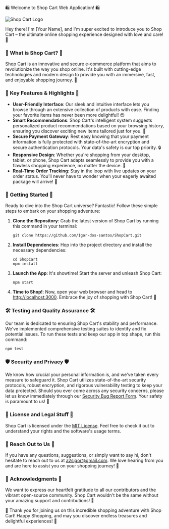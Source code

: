 🛍️ Welcome to Shop Cart Web Application! 🛍️

![Shop Cart Logo](./static/images/logoTransparent.jpg)

Hey there! I'm [Your Name], and I'm super excited to introduce you to Shop Cart – the ultimate online shopping experience designed with love and care! 🎉

### 🌟 What is Shop Cart? 🌟

Shop Cart is an innovative and secure e-commerce platform that aims to revolutionize the way you shop online. It's built with cutting-edge technologies and modern design to provide you with an immersive, fast, and enjoyable shopping journey. 🚀

### 🛒 Key Features & Highlights 🛒

- **User-Friendly Interface**: Our sleek and intuitive interface lets you browse through an extensive collection of products with ease. Finding your favorite items has never been more delightful! 😍
- **Smart Recommendations**: Shop Cart's intelligent system suggests personalized product recommendations based on your browsing history, ensuring you discover exciting new items tailored just for you. 🎁
- **Secure Payment Gateway**: Rest easy knowing that your payment information is fully protected with state-of-the-art encryption and secure authentication protocols. Your data's safety is our top priority. 🔒
- **Responsive Design**: Whether you're shopping from your desktop, tablet, or phone, Shop Cart adapts seamlessly to provide you with a flawless shopping experience, no matter the device. 📱
- **Real-Time Order Tracking**: Stay in the loop with live updates on your order status. You'll never have to wonder when your eagerly awaited package will arrive! 🚚

### 🚀 Getting Started 🚀

Ready to dive into the Shop Cart universe? Fantastic! Follow these simple steps to embark on your shopping adventure:

1. **Clone the Repository**: Grab the latest version of Shop Cart by running this command in your terminal:
   ```
   git clone https://github.com/Igor-dos-santos/ShopCart.git
   ```

2. **Install Dependencies**: Hop into the project directory and install the necessary dependencies:
   ```
   cd ShopCart
   npm install
   ```

3. **Launch the App**: It's showtime! Start the server and unleash Shop Cart:
   ```
   npm start
   ```

4. **Time to Shop!**: Now, open your web browser and head to [http://localhost:3000](http://localhost:3000). Embrace the joy of shopping with Shop Cart! 🎈

### 🛠️ Testing and Quality Assurance 🛠️

Our team is dedicated to ensuring Shop Cart's stability and performance. We've implemented comprehensive testing suites to identify and fix potential issues. To run these tests and keep our app in top shape, run this command:
```
npm test
```

### 🛡️ Security and Privacy 🛡️

We know how crucial your personal information is, and we've taken every measure to safeguard it. Shop Cart utilizes state-of-the-art security protocols, robust encryption, and rigorous vulnerability testing to keep your data protected. Should you ever come across any security concerns, please let us know immediately through our [Security Bug Report Form](link-to-report-form). Your safety is paramount to us! 🔐

### 📝 License and Legal Stuff 📝

Shop Cart is licensed under the [MIT License](link-to-license-file). Feel free to check it out to understand your rights and the software's usage terms.

### 📧 Reach Out to Us 📧

If you have any questions, suggestions, or simply want to say hi, don't hesitate to reach out to us at [a2sigor@gmail.com](mailto:a2sigor@gmail.com). We love hearing from you and are here to assist you on your shopping journey! 💌

### 🙏 Acknowledgments 🙏

We want to express our heartfelt gratitude to all our contributors and the vibrant open-source community. Shop Cart wouldn't be the same without your amazing support and contributions! 🤗

🎉 Thank you for joining us on this incredible shopping adventure with Shop Cart! Happy Shopping, and may you discover endless treasures and delightful experiences! 🎉
